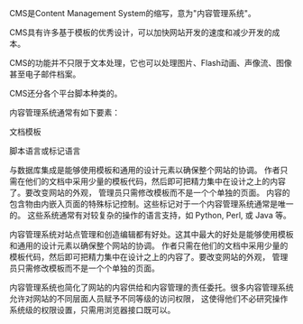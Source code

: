 CMS是Content Management System的缩写，意为"内容管理系统"。

CMS具有许多基于模板的优秀设计，可以加快网站开发的速度和减少开发的成本。

CMS的功能并不只限于文本处理，它也可以处理图片、Flash动画、声像流、图像甚至电子邮件档案。

CMS还分各个平台脚本种类的。


内容管理系统通常有如下要素：

文档模板

脚本语言或标记语言

与数据库集成是能够使用模板和通用的设计元素以确保整个网站的协调。 作者只需在他们的文档中采用少量的模板代码，然后即可把精力集中在设计之上的内容了。要改变网站的外观， 管理员只需修改模板而不是一个个单独的页面。
内容的包含物由内嵌入页面的特殊标记控制。这些标记对于一个内容管理系统通常是唯一的。 这些系统通常有对较复杂的操作的语言支持，如 Python, Perl, 或 Java 等。

内容管理系统对站点管理和创造编辑都有好处。这其中最大的好处是能够使用模板和通用的设计元素以确保整个网站的协调。 作者只需在他们的文档中采用少量的模板代码，然后即可把精力集中在设计之上的内容了。要改变网站的外观， 管理员只需修改模板而不是一个个单独的页面。

内容管理系统也简化了网站的内容供给和内容管理的责任委托。很多内容管理系统允许对网站的不同层面人员赋予不同等级的访问权限， 这使得他们不必研究操作系统级的权限设置，只需用浏览器接口既可以。

